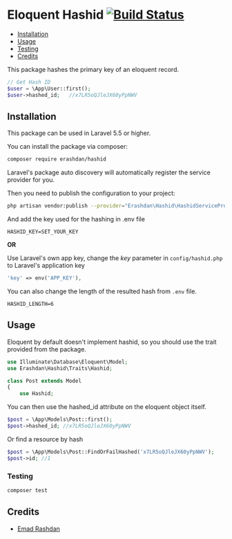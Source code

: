 # Eloquent Hashid [![Build Status](https://travis-ci.org/erashdan/hashid.svg?branch=master)](https://travis-ci.org/erashdan/hashid)

* [Installation](#installation)
* [Usage](#usage)
* [Testing](#testing)
* [Credits](#credits)

This package hashes the primary key of an eloquent record.

```php
// Get Hash ID
$user = \App\User::first();
$user->hashed_id;   //x7LR5oQJleJX60yPpNWV
```

## Installation
This package can be used in Laravel 5.5 or higher.

You can install the package via composer:

``` bash
composer require erashdan/hashid
```

Laravel's package auto discovery will automatically register the service provider for you.

Then you need to publish the configuration to your project:

```bash
php artisan vendor:publish --provider="Erashdan\Hashid\HashidServiceProvider" --tag="config"
``` 

And add the key used for the hashing in .env file
```dotenv
HASHID_KEY=SET_YOUR_KEY
```

**OR**

Use Laravel's own app key, change the _key_ parameter in `config/hashid.php` to Laravel's application key
```php
'key' => env('APP_KEY'),
```

You can also change the length of the resulted hash from `.env` file.

```dotenv
HASHID_LENGTH=6
```

## Usage

Eloquent by default doesn't implement hashid, so you should use the trait provided from the package.

```php
use Illuminate\Database\Eloquent\Model;
use Erashdan\Hashid\Traits\Hashid;

class Post extends Model
{
    use Hashid;
```

You can then use the hashed_id attribute on the eloquent object itself.

```php
$post = \App\Models\Post::first();
$post->hashed_id; //x7LR5oQJleJX60yPpNWV
```

Or find a resource by hash
```php
$post = \App\Models\Post::FindOrFailHashed('x7LR5oQJleJX60yPpNWV');
$post->id; //1
```

### Testing

``` bash
composer test
```

## Credits
- [Emad Rashdan](https://github.com/erashdan)
